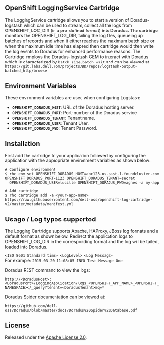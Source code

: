 ## OpenShift LoggingService Cartridge

The LoggingService cartridge allows you to start a version of Doradus-logstash which can be used to stream, collect all the logs from OPENSHIFT_LOG_DIR (in a pre-defined format) into Doradus. The cartridge monitors the OPENSHIFT_LOG_DIR, tailing the log files, queueing up batches of records and when it either reaches the maximum batch size or when the maximum idle time has elapsed then cartridge would then write the log events to Doradus for enhanced performance reasons.
The Cartridge employs the Doradus-logstash GEM to interact with Doradus which is characterized by `batch_size`, `batch_wait` and can be viewed at `https://git.labs.dell.com/projects/BD/repos/logstash-output-batched_http/browse`


## Environment Variables

These environment variables are used when configuring Logstash:

 * **`OPENSHIFT_DORADUS_HOST`**: URL of the Doradus hosting server. 
 * **`OPENSHIFT_DORADUS_PORT`**: Port-number of the Doradus service. 
 * **`OPENSHIFT_DORADUS_TENANT`**: Tenant name. 
 * **`OPENSHIFT_DORADUS_USER`**: Tenant User. 
 * **`OPENSHIFT_DORADUS_PWD`**: Tenant Password. 


## Installation

First add the cartridge to your application followed by configuring the application with the appropriate environment variables as shown below: 

	# Configure environment
    $ rhc env set OPENSHIFT_DORADUS_HOST=abc123-us-east-1.foundcluster.com OPENSHIFT_DORADUS_PORT=1123 OPENSHIFT_DORADUS_TENANT=secret 
	  OPENSHIFT_DORADUS_USER=lucille OPENSHIFT_DORADUS_PWD=agnes -a my-app
	  
    # Add cartridge
    $ rhc cartridge add -a <your-app-name> https://raw.githubusercontent.com/dell-oss/openshift-log-cartridge-v2/master/metadata/manifest.yml
	

## Usage / Log types supported

The Logging Cartridge supports Apache, HAProxy, JBoss log formats and a default format as shown below. Redirect the application logs to OPENSHIFT_LOG_DIR in the corresponding format and the log will be tailed, loaded into Doradus.

`<ISO 8601 Standard time> <LogLevel> <Log Message>`  
For example: `2015-03-20 11:08:05 INFO Test Message One` 

Doradus REST command to view the logs:

`http://<DoradusHost>:<DoradusPort>/LoggingApplication/logs_<OPENSHIFT_APP_NAME>_<OPENSHIFT_NAMESPACE></_query?tenant=<DoradusTenant>&q=*`

Doradus Spider documentation can be viewed at:

`https://github.com/dell-oss/Doradus/blob/master/docs/Doradus%20Spider%20Database.pdf`
	
## License

Released under the [Apache License 2.0](http://www.apache.org/licenses/LICENSE-2.0.html).